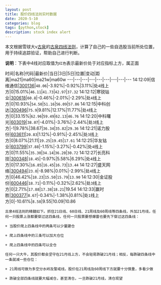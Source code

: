 ```yaml
---
layout: post
title: 股价四线法则实时数据
date: 2020-5-10
categories: blog
tags: [python,stock]
description: stock index alert
---
```



本文根据雪球大v[古泉](https://xueqiu.com/u/7148646888)的[古泉四线法则](https://xueqiu.com/7148646888/130498192)，计算了自己的一些自选股当前所处位置，用于持续追踪验证，帮助自己进行判断。

**说明**：下表中4线对应取值为`红色`表示最新价处于对应指标上方，属正面

时间|名称|代码|最新价|当日|3日|5日|位置|变动|距离|ma21|ma60|ma21w|ma60w
---|---|---|---|---|---|---|---|---
14:12:09|信维通信|[300136](https://xueqiu.com/S/SZ300136)|`48.06`|-3.92%|-0.92%|3.11%|处`4`线上方|0|15.01%|`46.11`|`41.73`|`42.97`|`37.32`
14:12:12|寒锐钴业|[300618](https://xueqiu.com/S/SZ300618)|`60.8`|-0.46%|-2.01%|-2.29%|处`4`线上方|0|10.93%|`54.50`|`51.16`|`56.09`|`57.86`
14:12:15|中科创达|[300496](https://xueqiu.com/S/SZ300496)|`75.9`|9.81%|12.17%|11.77%|处`4`线上方|0|33.15%|`62.96`|`59.49`|`62.13`|`46.76`
14:12:20|中科曙光|[603019](https://xueqiu.com/S/SH603019)|`38.07`|-4.01%|-3.76%|-2.44%|处`3`线上方|-1|9.78%|38.67|`36.34`|`35.82`|`29.36`
14:12:21|诺力股份|[603611](https://xueqiu.com/S/SH603611)|`20.83`|1.12%|-0.91%|-2.45%|处`3`线上方|0|8.07%|21.11|`19.25`|`19.45`|`17.61`
14:12:25|华友钴业|[603799](https://xueqiu.com/S/SH603799)|`37.88`|-1.15%|-3.27%|-0.42%|处`4`线上方|0|11.55%|`35.30`|`34.14`|`36.20`|`30.72`
14:12:27|长亮科技|[300348](https://xueqiu.com/S/SZ300348)|`18.45`|-0.97%|5.58%|6.29%|处`4`线上方|0|17.30%|`16.85`|`16.45`|`16.73`|`13.44`
14:12:27|盛天网络|[300494](https://xueqiu.com/S/SZ300494)|`23.0`|-8.98%|0.01%|-2.99%|处`4`线上方|0|46.42%|`18.23`|`15.50`|`15.79`|`13.90`
14:12:30|金证股份|[600446](https://xueqiu.com/S/SH600446)|`18.71`|-0.11%|-0.32%|2.62%|处`3`线上方|0|2.71%|`17.88`|`17.38`|`18.21`|19.54
14:12:33|赢时胜|[300377](https://xueqiu.com/S/SZ300377)|`8.67`|-0.34%|-1.38%|0.81%|处`1`线上方|0|-10.61%|`8.58`|9.55|10.09|10.86

```
古泉4线法则的精髓如下。抓住21日线、60日线、21周线及60周线等四条线，外加21月线，任何一只股票上涨都要穿过这四条线，任何一只股票要想爆雷也要先下穿过这四条线：

+ 当股价爬上四条线中的两条可以少量建仓

+ 爬上四条线中的三条可以加大仓位

+ 爬上四条线中的四条可以全仓

任何一只大牛，其股价都会坚守在21月线上方，不会轻易跌破21月线；相反，每跌破四条线中一条就减一些仓位：

+ 21周线可做为多空分水岭及警戒线，股价在21周线及60周线下方就要十分慎重，多看少做

+ 跌破全部四条线就要大幅减仓，甚至清仓，一旦跌破21月线，清仓观望
```